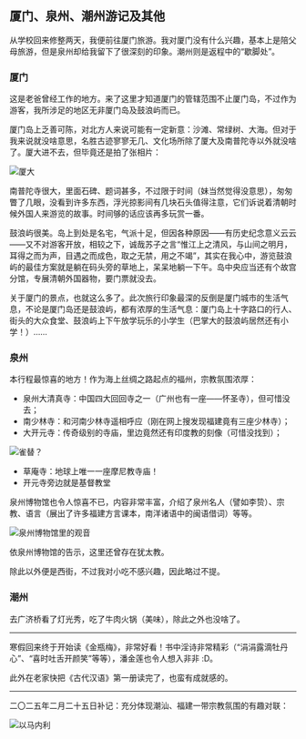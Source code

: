 ## 厦门、泉州、潮州游记及其他

从学校回来修整两天，我便前往厦门旅游。我对厦门没有什么兴趣，基本上是陪父母旅游，但是泉州却给我留下了很深刻的印象。潮州则是返程中的“歇脚处”。

### 厦门
这是老爸曾经工作的地方。来了这里才知道厦门的管辖范围不止厦门岛，不过作为游客，我所涉足的地区无非厦门岛及鼓浪屿而已。

厦门岛上乏善可陈，对北方人来说可能有一定新意：沙滩、常绿树、大海。但对于我来说就没啥意思，名胜古迹寥寥无几、文化场所除了厦大及南普陀寺以外就没啥了。厦大进不去，但毕竟还是拍了张相片：

![厦大](./xiamen-univ.jpg)

南普陀寺很大，里面石碑、题词甚多，不过限于时间（妹当然觉得没意思），匆匆瞥了几眼，没看到许多东西，浮光掠影间有几块石头值得注意，它们诉说着清朝时候外国人来游览的故事。时间够的话应该再多玩赏一番。

鼓浪屿很美。岛上到处是名宅，气派十足，但因各种原因——有历史纪念意义云云——又不对游客开放，相较之下，诚哉苏子之言“惟江上之清风，与山间之明月，耳得之而为声，目遇之而成色，取之无禁，用之不竭”，其实在我心中，游览鼓浪屿的最佳方案就是躺在码头旁的草地上，呆呆地躺一下午。岛中央应当还有个故宫分馆，专展清朝外国器物，要门票就没去。

关于厦门的景点，也就这么多了。此次旅行印象最深的反倒是厦门城市的生活气息，不论是厦门岛还是鼓浪屿，都有浓厚的生活气息：厦门岛上十字路口的行人、街头的大众食堂、鼓浪屿上下午放学玩乐的小学生（巴掌大的鼓浪屿居然还有小学！）……

### 泉州
本行程最惊喜的地方！作为海上丝绸之路起点的福州，宗教氛围浓厚：

  - 泉州大清真寺：中国四大回回寺之一（广州也有一座——怀圣寺），但可惜没去；
  - 南少林寺：和河南少林寺遥相呼应（刚在网上搜发现福建竟有三座少林寺）；
  - 大开元寺：传奇级别的寺庙，里边竟然还有印度教的刻像（可惜没找到）；
    
![雀替？](./queti.jpg)


  - 草庵寺：地球上唯一一座摩尼教寺庙！
  - 开元寺旁边就是基督教堂

泉州博物馆也令人惊喜不已，内容非常丰富，介绍了泉州名人（譬如李贽）、宗教、语言（展出了许多福建方言课本，南洋诸语中的闽语借词）等等。

![泉州博物馆里的观音](./guanyin.jpg)


依泉州博物馆的告示，这里还曾存在犹太教。

除此以外便是西街，不过我对小吃不感兴趣，因此略过不提。

### 潮州
去广济桥看了灯光秀，吃了牛肉火锅（美味），除此之外也没啥了。

---

寒假回来终于开始读《金瓶梅》，非常好看！书中淫诗非常精彩（“涓涓露滴牡丹心”、“喜时吐舌开颜笑”等等），潘金莲也令人想入非非 :D。

此外在老家快把《古代汉语》第一册读完了，也蛮有成就感的。

---

二〇二五年二月二十五日补记：充分体现潮汕、福建一带宗教氛围的有趣对联：

![以马内利](./emmanuel.jpg)
